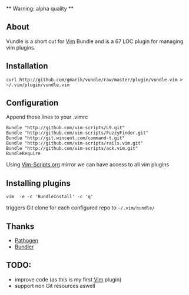 ** Warning: alpha quality **

## About

Vundle is a short cut for [Vim](http://vim.org) Bundle and is a 67 LOC plugin for managing vim plugins.


## Installation

    curl http://github.com/gmarik/vundle/raw/master/plugin/vundle.vim > ~/.vim/plugin/vundle.vim

## Configuration

Append those lines to your .vimrc

    Bundle "http://github.com/vim-scripts/L9.git"
    Bundle "http://github.com/vim-scripts/FuzzyFinder.git"
    Bundle "http://git.wincent.com/command-t.git"
    Bundle "http://github.com/vim-scripts/rails.vim.git"
    Bundle "http://github.com/vim-scripts/ack.vim.git"
    BundleRequire

Using [Vim-Scripts.org](http://vim-scripts.org) mirror we can have access to all vim plugins

## Installing plugins

    vim  -e -c 'BundleInstall' -c 'q'

triggers Git clone for each configured repo to <code>~/.vim/bundle/</code>


## Thanks

* [Pathogen](http://github.com/tpope/pathogen/)
* [Bundler](http://github.com/wycats/bundler/)

## TODO:

* improve code (as this is my first [Vim](http://vim.org) plugin)
* support non Git resources aswell
